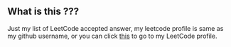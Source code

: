 ## What is this ???
Just my list of LeetCode accepted answer, my leetcode profile is same as my github username, or you can click [this](https://leetcode.com/jarooda/) to go to my LeetCode profile.